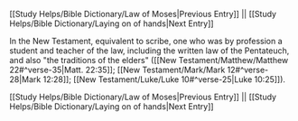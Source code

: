 [[Study Helps/Bible Dictionary/Law of Moses|Previous Entry]]  ||  [[Study Helps/Bible Dictionary/Laying on of hands|Next Entry]]

 In the New Testament, equivalent to scribe, one who was by profession a student and teacher of the law, including the written law of the Pentateuch, and also "the traditions of the elders" ([[New Testament/Matthew/Matthew 22#^verse-35|Matt. 22:35]]; [[New Testament/Mark/Mark 12#^verse-28|Mark 12:28]]; [[New Testament/Luke/Luke 10#^verse-25|Luke 10:25]]).

[[Study Helps/Bible Dictionary/Law of Moses|Previous Entry]]  ||  [[Study Helps/Bible Dictionary/Laying on of hands|Next Entry]]
